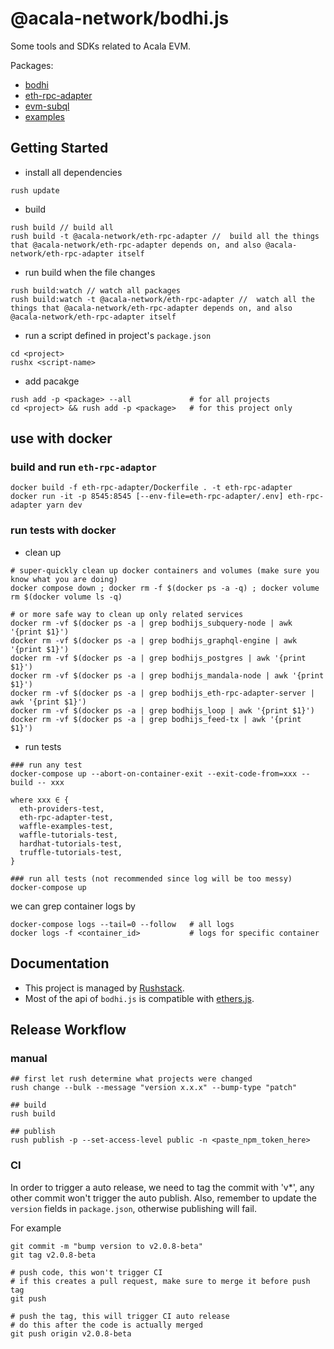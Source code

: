 # @acala-network/bodhi.js
Some tools and SDKs related to Acala EVM.  

Packages:
- [bodhi](./bodhi)
- [eth-rpc-adapter](./eth-rpc-adapter)
- [evm-subql](./evm-subql)
- [examples](./examples)

## Getting Started
- install all dependencies
```
rush update
```

- build
```
rush build // build all
rush build -t @acala-network/eth-rpc-adapter //  build all the things that @acala-network/eth-rpc-adapter depends on, and also @acala-network/eth-rpc-adapter itself
```

- run build when the file changes
```
rush build:watch // watch all packages
rush build:watch -t @acala-network/eth-rpc-adapter //  watch all the things that @acala-network/eth-rpc-adapter depends on, and also @acala-network/eth-rpc-adapter itself
```

- run a script defined in project's `package.json`
```
cd <project>
rushx <script-name>
```

- add pacakge
```
rush add -p <package> --all             # for all projects
cd <project> && rush add -p <package>   # for this project only
```

## use with docker
### build and run `eth-rpc-adaptor`
```
docker build -f eth-rpc-adapter/Dockerfile . -t eth-rpc-adapter
docker run -it -p 8545:8545 [--env-file=eth-rpc-adapter/.env] eth-rpc-adapter yarn dev
```

### run tests with docker
- clean up
```
# super-quickly clean up docker containers and volumes (make sure you know what you are doing)
docker compose down ; docker rm -f $(docker ps -a -q) ; docker volume rm $(docker volume ls -q)

# or more safe way to clean up only related services
docker rm -vf $(docker ps -a | grep bodhijs_subquery-node | awk '{print $1}')
docker rm -vf $(docker ps -a | grep bodhijs_graphql-engine | awk '{print $1}')
docker rm -vf $(docker ps -a | grep bodhijs_postgres | awk '{print $1}')
docker rm -vf $(docker ps -a | grep bodhijs_mandala-node | awk '{print $1}')
docker rm -vf $(docker ps -a | grep bodhijs_eth-rpc-adapter-server | awk '{print $1}')
docker rm -vf $(docker ps -a | grep bodhijs_loop | awk '{print $1}')
docker rm -vf $(docker ps -a | grep bodhijs_feed-tx | awk '{print $1}')
```

- run tests
```
### run any test
docker-compose up --abort-on-container-exit --exit-code-from=xxx --build -- xxx

where xxx ∈ {
  eth-providers-test,
  eth-rpc-adapter-test,
  waffle-examples-test,
  waffle-tutorials-test,
  hardhat-tutorials-test,
  truffle-tutorials-test,
}

### run all tests (not recommended since log will be too messy)
docker-compose up
```

we can grep container logs by
```
docker-compose logs --tail=0 --follow   # all logs
docker logs -f <container_id>           # logs for specific container
```


## Documentation
- This project is managed by [Rushstack](https://github.com/microsoft/rushstack).
- Most of the api of `bodhi.js` is compatible with [ethers.js](https://docs.ethers.io/v5/single-page/).

## Release Workflow
### manual
```
## first let rush determine what projects were changed
rush change --bulk --message "version x.x.x" --bump-type "patch"

## build
rush build

## publish
rush publish -p --set-access-level public -n <paste_npm_token_here>
```

### CI
In order to trigger a auto release, we need to tag the commit with 'v*', any other commit won't trigger the auto publish. Also, remember to update the `version` fields in `package.json`, otherwise publishing will fail.

For example
```
git commit -m "bump version to v2.0.8-beta"
git tag v2.0.8-beta

# push code, this won't trigger CI
# if this creates a pull request, make sure to merge it before push tag
git push

# push the tag, this will trigger CI auto release
# do this after the code is actually merged
git push origin v2.0.8-beta
```
